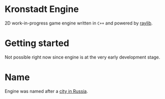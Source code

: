 # Kronstadt Engine
2D work-in-progress game engine written in `C++` and powered by [raylib](https://github.com/raysan5/raylib).

# Getting started
Not possible right now since engine is at the very early development stage.

# Name
Engine was named after a [city in Russia](https://en.wikipedia.org/wiki/Kronstadt).